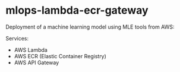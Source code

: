 # mlops-lambda-ecr-gateway
Deployment of a machine learning model using MLE tools from AWS:

Services:
- AWS Lambda 
- AWS ECR (Elastic Container Registry)
- AWS API Gateway
